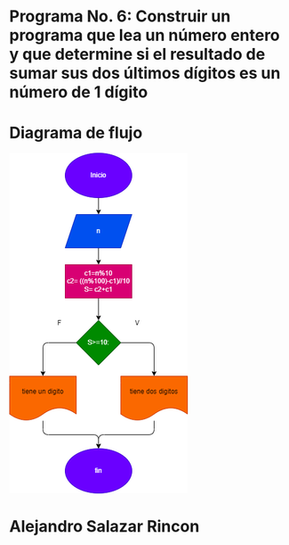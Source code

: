 # Programa No. 6: Construir un programa que lea un número entero y que determine si el resultado de sumar sus dos últimos dígitos es un número de 1 dígito

# Diagrama de flujo 
![Diagrama de flujo](diagrama.png "diagrama de flujo")

# Alejandro Salazar Rincon